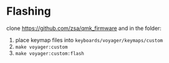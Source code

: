 # Flashing

clone https://github.com/zsa/qmk_firmware and in the folder:

1. place keymap files into `keyboards/voyager/keymaps/custom`
2. `make voyager:custom`
3. `make voyager:custom:flash`